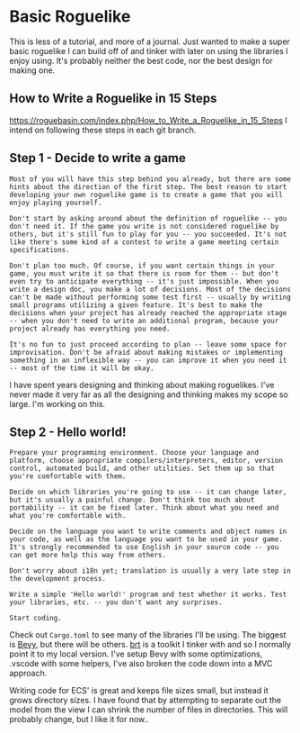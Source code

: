 # Basic Roguelike
This is less of a tutorial, and more of a journal. Just wanted to make a super basic roguelike I can build off of and tinker with later on using the libraries I enjoy using. It's probably neither the best code, nor the best design for making one.

## How to Write a Roguelike in 15 Steps
https://roguebasin.com/index.php/How_to_Write_a_Roguelike_in_15_Steps
I intend on following these steps in each git branch.

## Step 1 - Decide to write a game
```
Most of you will have this step behind you already, but there are some hints about the direction of the first step. The best reason to start developing your own roguelike game is to create a game that you will enjoy playing yourself.

Don't start by asking around about the definition of roguelike -- you don't need it. If the game you write is not considered roguelike by others, but it's still fun to play for you -- you succeeded. It's not like there's some kind of a contest to write a game meeting certain specifications.

Don't plan too much. Of course, if you want certain things in your game, you must write it so that there is room for them -- but don't even try to anticipate everything -- it's just impossible. When you write a design doc, you make a lot of decisions. Most of the decisions can't be made without performing some test first -- usually by writing small programs utilizing a given feature. It's best to make the decisions when your project has already reached the appropriate stage -- when you don't need to write an additional program, because your project already has everything you need.

It's no fun to just proceed according to plan -- leave some space for improvisation. Don't be afraid about making mistakes or implementing something in an inflexible way -- you can improve it when you need it -- most of the time it will be okay.
```
I have spent years designing and thinking about making roguelikes. I've never made it very far as all the designing and thinking makes my scope so large. I'm working on this.

## Step 2 - Hello world!
```
Prepare your programming environment. Choose your language and platform, choose appropriate compilers/interpreters, editor, version control, automated build, and other utilities. Set them up so that you're comfortable with them.

Decide on which libraries you're going to use -- it can change later, but it's usually a painful change. Don't think too much about portability -- it can be fixed later. Think about what you need and what you're comfortable with.

Decide on the language you want to write comments and object names in your code, as well as the language you want to be used in your game. It's strongly recommended to use English in your source code -- you can get more help this way from others.

Don't worry about i18n yet; translation is usually a very late step in the development process.

Write a simple 'Hello world!' program and test whether it works. Test your libraries, etc. -- you don't want any surprises.

Start coding.
```
Check out `Cargo.toml` to see many of the libraries I'll be using. The biggest is [Bevy](https://github.com/bevyengine/bevy), but there will be others. [brt](https://github.com/Laocoon7/brt) is a toolkit I tinker with and so I normally point it to my local version. I've setup Bevy with some optimizations, .vscode with some helpers, I've also broken the code down into a MVC approach.

Writing code for ECS' is great and keeps file sizes small, but instead it grows directory sizes. I have found that by attempting to separate out the model from the view I can shrink the number of files in directories. This will probably change, but I like it for now..